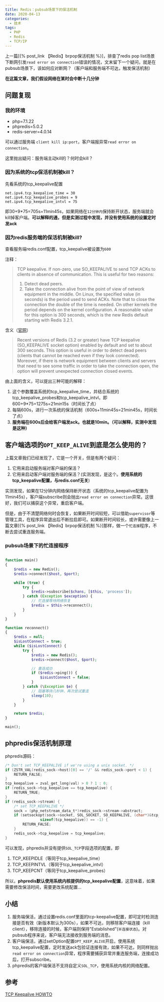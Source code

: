 ```yaml
---
title: Redis：pubsub场景下的保活机制
date: 2020-04-13
categories:
  - 技术
tags: 
  - PHP
  - Redis
  - TCP/IP
---
```


上一篇[{% post_link 【Redis】brpop保活机制 %}]，排查了redis pop list场景下断网引发``read error on connection``错误的情况，文末留下一个疑问，就是在pubsub场景下，该如何应对断网？（客户端和服务端不可达，触发保活机制）

**在这篇文章，我们假设网络在某时会中断十几分钟**

## 问题复现

### 我的环境

- php=7.1.22
- phpredis=5.0.2
- redis-server=4.0.14

可以通过服务端 ``client kill ip:port``，客户端报异常``read error on connection``。

这里抛出疑问：服务端主动kill的？何时会kill？

### 因为系统的tcp保活机制被kill？

先看系统的tcp_keepalive配置

```
net.ipv4.tcp_keepalive_time = 30
net.ipv4.tcp_keepalive_probes = 9
net.ipv4.tcp_keepalive_intvl = 75
```

即30+9*75=705s=11min45s，如果网络在``12分钟内``保持断开状态，服务端就会kill掉客户端。**可以解释的通，但是实测过程中发现，并没有使用系统的设置定时发ack**

### 因为redis服务端的保活机制被kill?

查看服务端redis.conf配置，tcp_keepalive被设置为``600``

注释：
>TCP keepalive.
>If non-zero, use SO_KEEPALIVE to send TCP ACKs to clients in absence
>of communication. This is useful for two reasons:
>1) Detect dead peers.
>2) Take the connection alive from the point of view of network
>   equipment in the middle.
>On Linux, the specified value (in seconds) is the period used to send ACKs.
>Note that to close the connection the double of the time is needed.
>On other kernels the period depends on the kernel configuration.
>A reasonable value for this option is 300 seconds, which is the new
>Redis default starting with Redis 3.2.1.

含义（[官网](https://redis.io/topics/clients)）
>Recent versions of Redis (3.2 or greater) have TCP keepalive (SO_KEEPALIVE socket option) enabled by default and set to about 300 seconds. This option is useful in order to detect dead peers (clients that cannot be reached even if they look connected). Moreover, if there is network equipment between clients and servers that need to see some traffic in order to take the connection open, the option will prevent unexpected connection closed events.

由上面的含义，可以提出三种可能的解释：
1. 这个参数覆盖系统的tcp_keepalive_time，并结合系统的tcp_keepalive_probes和tcp_keepalive_intvl，即600+9*75=1275s=21min15s（时间长了点）
2. 每隔600s，进行一次系统的保活机制（600s+11min45s=21min45s，时间长了点）
3. **服务端在600s后会给客户端发ack。也就是10min。（可以解释，实测中发现是这种）**

## 客户端选项的``OPT_KEEP_ALIVE``到底是怎么使用的？

上篇文章我们已经发现了，它是一个开关，但是有两个疑问：
1. 它用来启动服务端对客户端的保活？
2. 它用来启动客户端对服务端的保活？(实测发现，是这个。**使用系统的tcp_keepalive配置，与redis.conf无关**)

实测发现，如果在12分钟内网络保持断开状态（系统的tcp_keepalive配置为11min45s），客户端subscribe则会抛出``read error on connection``异常。这很好，我们可以捕获这个异常，重启客户端。

但是，由于不清楚网络何时会恢复，如果断开时间较短，可以借助``supervisor``等管理工具，在程序异常退出后不断拉启即可。如果断开时间较长，或许需要像上一篇文章[{% post_link 【Redis】brpop保活机制 %}]那样，做一个``忙连接``程序，不断去尝试重连服务端。

### pubsub场景下的忙连接程序

```php

function main()
{
    $redis = new Redis();
    $redis->connect($host, $port);

    while (true) {
        try {
            $redis->subscribe($chans, [$this, 'process']);
        } catch (Exception $exception) {
            // 忙连接等待网络恢复
            $redis = $this->reconnect();
        }
    }
}

function reconnect() 
{
    $redis = null;
    $isLostConnect = true;
    while ($isLostConnect) {
        try {
            $redis = new Redis();
            $redis->connect($host, $port);

            // 重连成功
            if ($redis->ping()) {
                $isLostConnect = false;
            }
        } catch (\Exception $e) {
            // 阻塞等待几秒钟，再次尝试重连
            sleep(10);
        }
    }

    return $redis;
}

main();
```


## phpredis保活机制原理

phpredis源码：

```c
/* Don't set TCP_KEEPALIVE if we're using a unix socket. */
if (ZSTR_VAL(redis_sock->host)[0] == '/' && redis_sock->port < 1) {
    RETURN_FALSE;
}
tcp_keepalive = zval_get_long(val) > 0 ? 1 : 0;
if (redis_sock->tcp_keepalive == tcp_keepalive) {
    RETURN_TRUE;
}
if (redis_sock->stream) {
    /* set TCP_KEEPALIVE */
    sock = (php_netstream_data_t*)redis_sock->stream->abstract;
    if (setsockopt(sock->socket, SOL_SOCKET, SO_KEEPALIVE, (char*)&tcp_keepalive,
                sizeof(tcp_keepalive)) == -1) {
        RETURN_FALSE;
    }
    redis_sock->tcp_keepalive = tcp_keepalive;
}
```

可以发现，phpredis并没有提供``SOL_TCP``字段选项的配置，即

1. TCP_KEEPIDLE（等同于tcp_keepalive_time）
2. TCP_KEEPINTVL（等同于tcp_keepalive_intvl）
3. TCP_KEEPCNT（等同于tcp_keepalive_probes）

所以，**phpredis默认使用系统内核提供的tcp_keepalive配置**，这意味着，如果需要修改保活时间，需要更改系统配置...

## 小结

1. 服务端保活，通过设置redis.conf里面的tcp-keepalive配置，即可定时检测连接是否有效（新版本默认为300s），如果不可达，则移除客户端连接（kill client），移除连接的时候，客户端则保持"Established"(``半连接状态``)。对pubsub程序来说，客户端无法接收到服务端的消息。
2. 客户端保活，通过setOption配置``OPT_KEEP_ALIVE``开启，使用系统tcp_keepalive配置，定时发送ack包验证连接有效，如果不可达，则同样抛出``read error on connection``异常，程序需要捕获异常并重连服务端，连接成功后，打开subscribe。
3. phpredis的客户端保活不支持自定义``SOL_TCP``，使用系统内核的网络配置。

## 参考

[TCP Keepalive HOWTO](https://zzyongx.github.io/blogs/tcp-keepalive-howto.html)